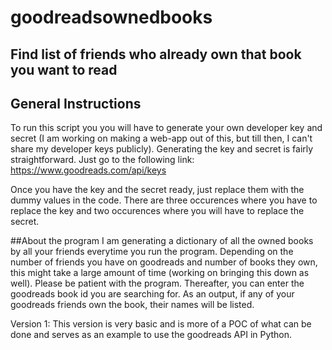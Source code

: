 # goodreadsownedbooks
Find list of friends who already own that book you want to read
--------------------------------------------------------------------------------------------------------------------------------

## General Instructions
To run this script you you will have to generate your own developer key and secret (I am working on making a web-app out of this, but till then, I can't share my developer keys publicly). Generating the key and secret is fairly straightforward. Just go to the following link:
https://www.goodreads.com/api/keys

Once you have the key and the secret ready, just replace them with the dummy values in the code. There are three occurences where you have to replace the key and two occurences where you will have to replace the secret.

##About the program
I am generating a dictionary of all the owned books by all your friends everytime you run the program. Depending on the number of friends you have on goodreads and number of books they own, this might take a large amount of time (working on bringing this down as well). Please be patient with the program. Thereafter, you can enter the goodreads book id you are searching for. As an output, if any of your goodreads friends own the book, their names will be listed.

Version 1:
This version is very basic and is more of a POC of what can be done and serves as an example to use the goodreads API in Python. 
